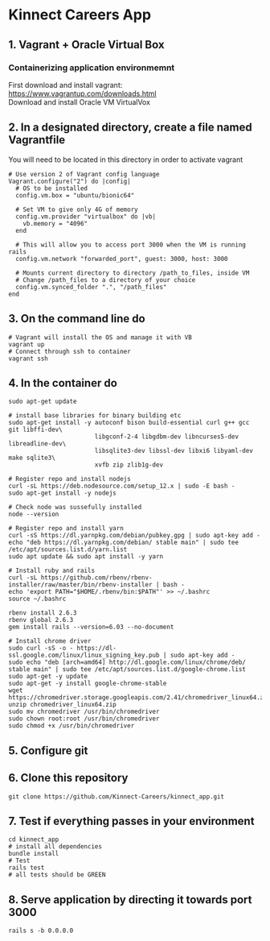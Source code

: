# Kinnect Careers App

## 1. Vagrant + Oracle Virtual Box
### Containerizing application environmemnt
First download and install vagrant: https://www.vagrantup.com/downloads.html \
Download and install Oracle VM VirtualVox

## 2. In a designated directory, create a file named Vagrantfile
You will need to be located in this directory in order to activate vagrant
``` Vagrantfile
# Use version 2 of Vagrant config language
Vagrant.configure("2") do |config|
  # OS to be installed
  config.vm.box = "ubuntu/bionic64"

  # Set VM to give only 4G of memory
  config.vm.provider "virtualbox" do |vb|
    vb.memory = "4096"
  end

  # This will allow you to access port 3000 when the VM is running rails
  config.vm.network "forwarded_port", guest: 3000, host: 3000

  # Mounts current directory to directory /path_to_files, inside VM 
  # Change /path_files to a directory of your choice
  config.vm.synced_folder ".", "/path_files"
end
```

## 3. On the command line do
```
# Vagrant will install the OS and manage it with VB
vagrant up
# Connect through ssh to container
vagrant ssh
```

## 4. In the container do
```
sudo apt-get update

# install base libraries for binary building etc
sudo apt-get install -y autoconf bison build-essential curl g++ gcc git libffi-dev\
                        libgconf-2-4 libgdbm-dev libncurses5-dev libreadline-dev\
                        libsqlite3-dev libssl-dev libxi6 libyaml-dev make sqlite3\
                        xvfb zip zlib1g-dev

# Register repo and install nodejs 
curl -sL https://deb.nodesource.com/setup_12.x | sudo -E bash -
sudo apt-get install -y nodejs

# Check node was sussefully installed
node --version

# Register repo and install yarn
curl -sS https://dl.yarnpkg.com/debian/pubkey.gpg | sudo apt-key add -
echo "deb https://dl.yarnpkg.com/debian/ stable main" | sudo tee /etc/apt/sources.list.d/yarn.list
sudo apt update && sudo apt install -y yarn

# Install ruby and rails
curl -sL https://github.com/rbenv/rbenv-installer/raw/master/bin/rbenv-installer | bash -
echo 'export PATH="$HOME/.rbenv/bin:$PATH"' >> ~/.bashrc
source ~/.bashrc

rbenv install 2.6.3
rbenv global 2.6.3
gem install rails --version=6.03 --no-document

# Install chrome driver
sudo curl -sS -o - https://dl-ssl.google.com/linux/linux_signing_key.pub | sudo apt-key add -
sudo echo "deb [arch=amd64] http://dl.google.com/linux/chrome/deb/ stable main" | sudo tee /etc/apt/sources.list.d/google-chrome.list
sudo apt-get -y update
sudo apt-get -y install google-chrome-stable
wget https://chromedriver.storage.googleapis.com/2.41/chromedriver_linux64.zip
unzip chromedriver_linux64.zip
sudo mv chromedriver /usr/bin/chromedriver
sudo chown root:root /usr/bin/chromedriver
sudo chmod +x /usr/bin/chromedriver
```

## 5. Configure git

## 6. Clone this repository 
```
git clone https://github.com/Kinnect-Careers/kinnect_app.git
```

## 7. Test if everything passes in your environment
```
cd kinnect_app
# install all dependencies
bundle install
# Test
rails test
# all tests should be GREEN
```

## 8. Serve application by directing it towards port 3000
```
rails s -b 0.0.0.0
```
